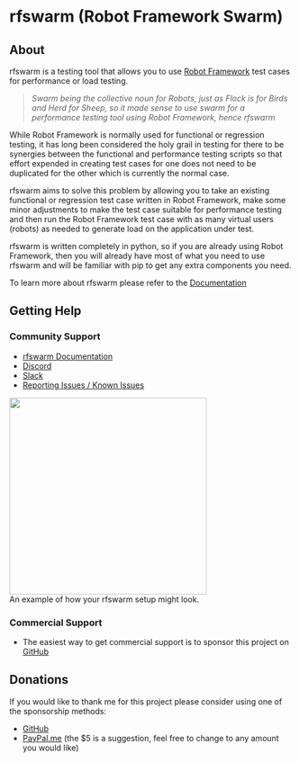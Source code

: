 # rfswarm (Robot Framework Swarm)


## About
rfswarm is a testing tool that allows you to use [Robot Framework](https://robotframework.org/) test cases for performance or load testing.

> _Swarm being the collective noun for Robots, just as Flock is for Birds and Herd for Sheep, so it made sense to use swarm for a performance testing tool using Robot Framework, hence rfswarm_

While Robot Framework is normally used for functional or regression testing, it has long been considered the holy grail in testing for there to be synergies between the functional and performance testing scripts so that effort expended in creating test cases for one does not need to be duplicated for the other which is currently the normal case.

rfswarm aims to solve this problem by allowing you to take an existing functional or regression test case written in Robot Framework, make some minor adjustments to make the test case suitable for performance testing and then run the Robot Framework test case with as many virtual users (robots) as needed to generate load on the application under test.

rfswarm is written completely in python, so if you are already using Robot Framework, then you will already have most of what you need to use rfswarm and will be familiar with pip to get any extra components you need.

To learn more about rfswarm please refer to the [Documentation](https://github.com/damies13/rfswarm/blob/master/Doc/README.md)


## Getting Help

### Community Support

- [rfswarm Documentation](https://github.com/damies13/rfswarm/blob/master/Doc/README.md)
- [Discord](https://discord.gg/jJfCMrqCsT)
- [Slack](https://robotframework.slack.com/archives/C06J2Q0LGEM)
- [Reporting Issues / Known Issues](https://github.com/damies13/rfswarm/issues)

<kbd align="centre">
<img align="centre" height="350" src="https://github.com/damies13/rfswarm/blob/master/Doc/Images/Manager&Agent_Example.png">
</kbd><br>
An example of how your rfswarm setup might look.

### Commercial Support
- The easiest way to get commercial support is to sponsor this project on [GitHub](https://github.com/sponsors/damies13?frequency=recurring&sponsor=damies13)


## Donations

If you would like to thank me for this project please consider using one of the sponsorship methods:
- [GitHub](https://github.com/sponsors/damies13/)
- [PayPal.me](https://paypal.me/damies13/5) (the $5 is a suggestion, feel free to change to any amount you would like)

